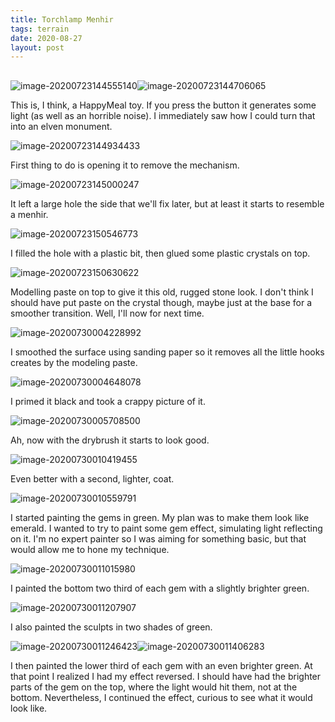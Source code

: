 ```yaml
---
title: Torchlamp Menhir
tags: terrain
date: 2020-08-27
layout: post
---
```


## 

![image-20200723144555140](image-20200723144555140.png)![image-20200723144706065](image-20200723144706065.png)

This is, I think, a HappyMeal toy. If you press the button it generates some light (as well as an horrible noise). I immediately saw how I could turn that into an elven monument.

![image-20200723144934433](image-20200723144934433.png)

First thing to do is opening it to remove the mechanism.

![image-20200723145000247](image-20200723145000247.png)

It left a large hole the side that we'll fix later, but at least it starts to resemble a menhir.

![image-20200723150546773](image-20200723150546773.png)

I filled the hole with a plastic bit, then glued some plastic crystals on top. 

![image-20200723150630622](image-20200723150630622.png)

Modelling paste on top to give it this old, rugged stone look. I don't think I should have put paste on the crystal though, maybe just at the base for a smoother transition. Well, I'll now for next time.

![image-20200730004228992](image-20200730004228992.png)

I smoothed the surface using sanding paper so it removes all the little hooks creates by the modeling paste.

![image-20200730004648078](image-20200730004648078.png)

I primed it black and took a crappy picture of it.

![image-20200730005708500](image-20200730005708500.png)

Ah, now with the drybrush it starts to look good.

![image-20200730010419455](image-20200730010419455.png)

Even better with a second, lighter, coat.

![image-20200730010559791](image-20200730010559791.png)

I started painting the gems in green. My plan was to make them look like emerald. I wanted to try to paint some gem effect, simulating light reflecting on it. I'm no expert painter so I was aiming for something basic, but that would allow me to hone my technique.

![image-20200730011015980](image-20200730011015980.png)

I painted the bottom two third of each gem with a slightly brighter green.

![image-20200730011207907](image-20200730011207907.png)

I also painted the sculpts in two shades of green.

![image-20200730011246423](image-20200730011246423.png)![image-20200730011406283](image-20200730011406283.png)



I then painted the lower third of each gem with an even brighter green. At that point I realized I had my effect reversed. I should have had the brighter parts of the gem on the top, where the light would hit them, not at the bottom. Nevertheless, I continued the effect, curious to see what it would look like.